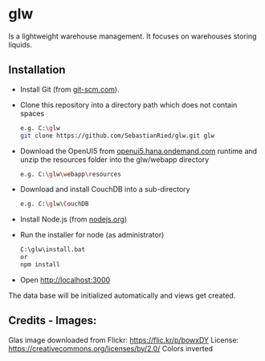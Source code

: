 # glw
Is a lightweight warehouse management. It focuses on warehouses storing liquids.

## Installation
* Install Git (from [git-scm.com](https://git-scm.com/downloads/)).

* Clone this repository into a directory path which does not contain spaces
    ```sh
    e.g. C:\glw
    git clone https://github.com/SebastianRied/glw.git glw
    ```

* Download the OpenUI5 from [openui5.hana.ondemand.com](https://openui5.hana.ondemand.com/downloads/openui5-runtime-1.50.8.zip)
runtime and unzip the resources folder into the glw/webapp directory
    ```sh
    e.g. C:\glw\webapp\resources
    ```

* Download and install CouchDB into a sub-directory
    ```sh
    e.g. C:\glw\CouchDB
    ```

* Install Node.js (from [nodejs.org](http://nodejs.org/))

* Run the installer for node (as administrator)
    ```sh
    C:\glw\install.bat
    or
    npm install
    ```

* Open [http://localhost:3000](http://localhost:3000)

The data base will be initialized automatically and views get created.

## Credits - Images:
Glas image downloaded from Flickr:
https://flic.kr/p/bowxDY
License:
https://creativecommons.org/licenses/by/2.0/
Colors inverted